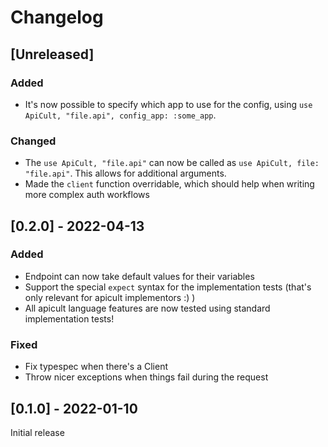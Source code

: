 # Changelog

## [Unreleased]

### Added
- It's now possible to specify which app to use for the config, using `use ApiCult, "file.api", config_app: :some_app`.

### Changed
- The `use ApiCult, "file.api"` can now be called as `use ApiCult, file: "file.api"`. This allows for additional arguments.
- Made the `client` function overridable, which should help when writing more complex auth workflows

## [0.2.0] - 2022-04-13

### Added
- Endpoint can now take default values for their variables
- Support the special `expect` syntax for the implementation tests (that's only relevant for apicult implementors :) )
- All apicult language features are now tested using standard implementation tests!

### Fixed
- Fix typespec when there's a Client
- Throw nicer exceptions when things fail during the request

## [0.1.0] - 2022-01-10
Initial release